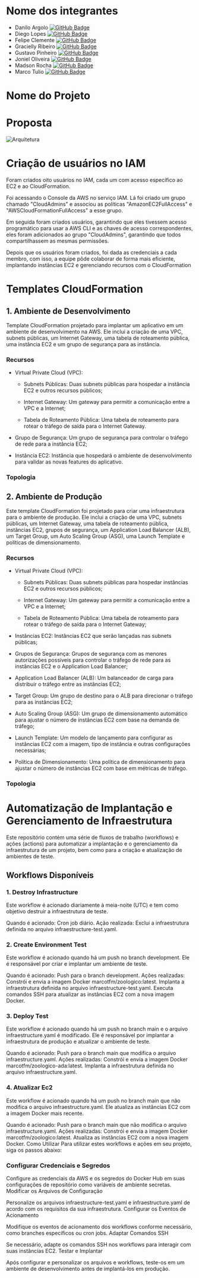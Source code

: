 # Nome dos integrantes

- Danilo Argolo [![GitHub Badge](https://img.shields.io/badge/GitHub-Profile-blue?logo=github)](https://github.com/danargolo)
- Diego Lopes [![GitHub Badge](https://img.shields.io/badge/GitHub-Profile-blue?logo=github)](https://github.com/Diegox0301)
- Felipe Clemente [![GitHub Badge](https://img.shields.io/badge/GitHub-Profile-blue?logo=github)](https://github.com/felipemike)
- Gracielly Ribeiro [![GitHub Badge](https://img.shields.io/badge/GitHub-Profile-blue?logo=github)](https://github.com/GraciellySRibeiro)
- Gustavo Pinheiro [![GitHub Badge](https://img.shields.io/badge/GitHub-Profile-blue?logo=github)](https://github.com/Gustavopnhro)
- Joniel Oliveira [![GitHub Badge](https://img.shields.io/badge/GitHub-Profile-blue?logo=github)](https://github.com/JonielOliveira)
- Madson Rocha [![GitHub Badge](https://img.shields.io/badge/GitHub-Profile-blue?logo=github)](https://github.com/madsonsd)
- Marco Tulio [![GitHub Badge](https://img.shields.io/badge/GitHub-Profile-blue?logo=github)](https://github.com/MarcoTulioFM)

# Nome do Projeto

# Proposta 
![Arquitetura](https://viewer.diagrams.net/?tags=%7B%7D&highlight=0000ff&edit=_blank&layers=1&nav=1#R7R1Xe6JK%2B9fs5eahl0tAULCCouLNeZCuNBEF%2FPXfjFE3Ctlkd2O2fOYUYRiG4e1thi%2B4EJXtzEz9fmI74RcMscsveOsLhqEUg4Af2FKdWmiEeW7xssA%2BtX1rGAcH57mRPTXuAtvZXvXLkyTMg%2FS60Uri2LHyqzYzy5LiupubhNcPTU3v9EDkW8PYMkOn1m0W2Ln%2F3Mpg9Lf2jhN4%2FvnJKHWaeGSeO58G3vqmnRQvmnDxCy5kSZI%2FH0Wl4IQQeGewPN8nvXL1MrHMifP33BCp7YNaLds4O6gceu0UKId8xSjseZy9Ge5Or%2FwFo0IwIu8mYGAw77w6AYPa7JLzha%2FbI6Y40IFEUoBu%2Ftt1cOTBX%2BY8EpjU82DP7Sd4XMbFCj%2FInXFqWvC8AIQEOvl5FIIzFBya2%2FQZtW5QOvZlgL2T5U75KjTQC4wBcTpJ5ORZBbqcbsCJ04uf6JJgqOfz4gWWT5jzXyD43Gae6Mq7jPwN9ODgBP0fwATKkg2YuAFUluxiG4LgCJc3wOYGYSgkYZKB8ziJnY8BHEExV4D7SuLkE4vWgEfS2BNZhx8QCfcCIMa8DcDfQGksglwDjGCwJ6IOMBRh6%2BC6NP4KuMjC74UtVhAEXDfCqjUPjO1XtAYsbjYGDUKY7Owa3NIkiPPjFEge%2FAveSEC%2BkOCKAM%2BeMPKm4facvm5A62dwjOuG23P6ugG9HR69eT56O8EXDbWzq%2BGRm%2BcjLyYI%2FsX5ZJeHQewIF6WDgEYvM%2B0AEMUNz70grybqg4LxpPVQ7Hx%2BAjwcFSi23ATPyk5jHDHhZOLeeUbIc58wNNNtsLzclTnWLtsGe0dzngX1sRWooBQeR6UHtfWTWWyJJw8IlfQ4fRk8q%2FHqf%2BDwP%2BtIGGCQPEvWzvklv2A4%2BEeChNckcCDnBECbcmHgwbHzBD7KPJ2Fjgv1wRZAJIi93vGshSMnKDQ9wja3%2FlH%2BIRfmrHFiA7%2B%2BLs3Ia97EqCbGJPE6Z9IIdi9Bhr5DE9xFkL0uKF4HIE3XAMZidXCx94MW9Ta0tmsnt%2FwT2TTKskZ51iTTGuVaXbZddTtKm4Yn3DY2tdH1RrTe7Syg6o1NbU3S%2BPZutOFu9Obuoyx8gPNDwdmoWl4Thy8lLmgXaZSk%2BSYZ7R7%2FbgXoWTr3zKUTjpJtkAdHDbBM8jyJ3hTflgM10Y3R%2BYY6qwmmRp2UOdtkl1nOs0YC2mzbpJuOGslNMuBqHef9uUIOeWKJBjn3rfnjRR1eVwya48F3f9hrD3vthb2WPVNFgyBAEI7gqLsaayhBizz3Utag9%2BTNaz8exep%2BPMs22G8kcTc2pZsskquYinWB1reYCUAN%2FKuHUc73Ls8NLXH6IrKyvO33VrTlIRv%2Br2XDPrUavTiCYVDiroKB43iaZ5q9uDcEw%2Ff04aui4TzQSTTQWE0yEHSDCgeguJNkuLibLyTDaLcMAwty6G4ZO%2FmDWx%2Fc%2BpJbt3C4IK%2F%2B%2B9Z5fGTd88C3fExzHHSJa76BhEmUyHxgSOYsLz6KmZ%2B15usBe%2FxazyN1bgbOT0MElbhXwBkj6nqe25tBaC6DEKAMXFlAQsQQtMbVDUK2hslmO6oZfbe0%2B5pJ9kbYKEr25jMpo89uV3B4eZ7kZv7i3HZC5%2BW5YwcvT8PEWl8I45Sfe3H5JXvdl3TQ64wFSdQph2mIvd8vVQH0zlsW4s9n3dDfmnX7KQTR6DlVdOZuvI6jT83GAen2iCr%2BNWGwW%2F0P1R3NiAjx4lorAJr5FN%2BKkwxS1a2KbCGkgNL%2FN%2BEzx8Luy9V4javJGlfTTJ2rz2134Gr2YX8%2F7O%2BH%2Ff0T3FxnZ5b97RY4iTzsqJc%2BEnoTDG0QuJ9rRpH1MpOHGfUwox5m1I8w9U3kA68nIz%2FXiiKxd8Y96rz%2BiHt8YtzjUsz0BwU%2B8BrpjE8W1hdYAQ5trJ%2BhmVYLJyEofo5MLne%2FQSZ3QNXZlqpnLYlzjei1LfUB9aDNqMHeUXV2pap%2FSbecEHmjOhiBkCSphuBT5z9Oa9x6JOirmgTAyvnvJAXumPGiz1Xs56p2lHii6lxPNWS9KOwJvxvb43U7XezVLWkAj%2FzGeL5F1y1Wo8C2j0BtYt1v5fL3TTTSyLVnhDewM9Vgd%2BP3srtRpinA%2FGDmD2HmY7fYyf%2FzzNwpzAq%2BzAurGNiMR6v4aDU8NwF83JcAWZy95nu8nh0jG5ievFumG3tHVa5je84ZJdCVSLwkNkPxW%2BsNA3%2Fr00sg%2Fo8oWjl5Xp0Qbe7ypEljwwf9FMDBdI8ewHtYLTczz%2FnemCcNW0di5oSAUvbXU2xCyenWEaTUF8hnrx0EDKGvh3h%2Bh9Nd3xBbG4hmiKuBLkA4D%2FT8irWBuCwzqxfdTj78qxNmmGtxSZDsd%2Bf1Rn9w8DyDb%2BR6Ae6veDl1U%2FUhQv8ye%2Bhi6XxPMX%2B2MXQWug%2FC%2Br%2FQzbc0SLDIb9bNZN04vGTBNMiZ4Hdy5M1%2FxUAHjtBN8oKg6lhgG2IhH2GiN1Y112NotTrfXykaHmWJvXsm%2B9fSGE0VxDf4fiQ%2F%2F6%2BTn39mqfD7Fgz8yCpQkrh2n1CWqQkHgmpYzX7HUmG87kA9ShUe3Pp%2FVqrwuup8b6Ew05D0%2BOQqhYZlew9WfrDyg5XfYmWMpm7MdqZhe4bP5ebLjiyPqv9Py37%2FBOnc1Pzj9bjP%2FVLfjdN9c03oH1up9j5M%2FIi9Xa%2F3R%2Bv4uVehWrPL8KMxuUed2qNO7e%2BtU7sDS9eK%2FdHfXaZ2rpv73IyjUwb5%2FHQ7PDbgMeSL59NW%2BeJaq3pxMnKyALz5jWb8burye6h7R%2BLyJEzfTFyeTJ5fSFz%2BYjFDU5X3Qzg%2FhPM%2FJJxDcwum91%2BYmPZ%2FSzM0Y%2BiI3dO1Orsn56KBho3vqIZtU85td%2BDy1zMif7qFfIcgFvq2Nv3c7WmZHy2HeAjhhxD%2By4Tw%2B1dy%2FBRLUzcsXV8%2F96kGMnoOpj3WcfzJkaxaDdNnhrJe8azqBPGJntX5%2BF%2FwrJhXvOpP8qzYhh1sINwxBH4CAVqgry3KeSSo%2Fu0ElXDWxd%2FdFhzQyn%2FbZ0ppSlWhTWqhxVAUin%2F5ieqRi31wu3zrPOKVojklsyZH6XKUEveS0PQ7otkE2WCto3dbAALURI2z%2F7WFdh%2BAKbqhzueTl92dMw9%2F3LqI75VWvakCL6sJ36ECkV9UgT%2B3BuEm%2FkGedoe875qCH96r%2Fg6l369sEv7Xl35vc9Na%2F5Ls%2BH6Gg6JvpfxTQ20R1WCJU%2FQTdq%2BwGYbWi7nHR0jc0tUfULv9U1Bnb2U2%2B4TQyLe%2FhrjlZy61xBpY%2BF8Q4OcCireXtaGvLG3%2FHB%2FmMtGHTP14mZo7UQqQ6NyRwUmmLlZfsncDf5NUs4y9G4fX42SyKTxVAAH%2FhpC9xcFRxP5usVpn679nkdJP4IBBkSscUAhew8C9Fii9UrZctyyOH4eTLl9c%2BTcgT7DXAdYXn3D5bdSP16m%2FfVrR%2BG8Anb2xpqlzTPm3gZz810EOYH4Ncrq%2BBPJzdyk571Lxx5nO77WS0ecas18NXtSiEyTJ3Hg9Xy%2FYe2Mzho%2BKVaDoOxL%2Bv%2BFzqiRyLa2%2FNn2595O%2FpdqwrfC54GSbmvEVzF4pXUGZV0pXLquCs4aVu8%2Bjv1LL8itS6mXqtF7MATMekK9OmYR6mL%2FBS7r6AvEvfbMTRW7N1YbPs6ENmfS7bemA4vW1Hn%2BZIHte8XoPQXbNrZeGTxNjdeethquz7xtEx6%2FBv4Rxszf%2BphMfwgu8aa29I5abKmeOD%2BPOErLRTz%2FNp%2BXnOfzcPQehg0mWHRNPgZXEbgDoJ3uywBMxyTZzE%2FzA9i38TeLzIQlNq%2BOFr9vECszwqxfk%2Fm4Jv5j9lMIc7y8LZWBC3%2Bor%2Brxe%2BiVTYg1ceWm8w6dhsR%2FH%2Fc%2Bi1nZcc3eUy68EcBqRe4X%2FM7qPqMS551NMOqJICKb8UCuQbttLOPA3GOu%2BqHvgqK2C%2F%2FGRwBmwne2uNBcecPPBWENkLtsSFgW7cFqs6ijPcUK5KvaMoeqwUbFEf2EVHNfa9sEp3eIse785jrnNxrrGTzu%2BQy9QmmrjE2lrxcI87gRzRd3xY0rBNUl2CaKThEt602b0LBuKczBlD02A0Sh1uUiqhv0RkQt5xFouS%2FtouDx8wXiVVzUmOIwKX6qWaKEjEaRsNt2s%2BgwBJoygJJpm9GEKWh0KHdFzMqPpER7FuwFdlqtDqxPjw3zL2FtxQMqDGei3Af%2FJ5LoQUnmRVMKir27GbbPvRROxu%2Fajlaysy%2FdcQ9yQqkQXchqYKZWyJIyxS%2BkoAKeT3B26Lntg5qXubnXYy3UPy3jSinu7qof1yKq%2FpPRKLVnyQCfEXCF6DEozamHQy2HHLXWLsm1w12rttPfgl9jyac9a9eJDiKOLQaqGvtjmyVZK6p4Nn7vG%2B%2FgIPHnstMWCLOiMY%2BFEhqwdL3eAdYAa4LtGEabi1kD8nkZPC3w5K5Mes3c78XSPhzFkf3liW3amHUrQnXWX6FjcORul2PaReDh09gjECr1L3TYfDPieFOTcmkwWQqc7gs9wycBZB5Xcmg5lz%2B2Y7HC1d3Fpxy4ZjNUWouMsII9iGqcMdL%2Fdr7qMI4e01e%2FF%2B5Y81OeO6ArGBogEqZoUC3EdCKK0FpmCMKZ%2BxmQ0Ptjh5M4agg57%2FzAfiNLScWZx0GaGrUwziYWYtwWj7dkks56jqwFxoCChYS6ERXgAKNpUnSAlh7Nu0rL0OInSncOqVkueJmqwovi5X3aJUcK244xC5tbUy2d8JVkWSbJ9Z7RpGfNQCQETaZ1tR2W3Khh2ha85pmuqAwAxqiTzAc1Nh4RJpaYvCjN5oPqo5gPBKI3MntyfA%2FHLBz55FNL8CvzXQ6bJwhcomxg4LK0ybVVRvX4oyghJuDONUV3fY3E3jg9LTEK0TNkz5TLqFHo%2BtPJh2BYoMZXS9WBc9Lz%2BimHYQw%2FyVmHzxBgJdHzuFjxJ%2BaQiJqpNs5gPnolwXUi00DacCAb4magSUA88aSrKvMe5e0JlYCmvdEhapWl1xQ6iCdzEnyFeigp8Bvlo5WKiEEcyK7eMbc9PNS%2Fy12hmDJSOSuttf0mPma5uKEi%2BVDqoTgQKJWUZPST5WSXtsZJ26ZandHJ5DR6sdUOdQif5dKchlazOqNIdYa0RTLD2S2MY8KO41Y%2BZQl5O5eSwiccb20TJljF2Ob%2FvcOTAnsw8gpcUJFHnWl81oy7j8%2BBhQm%2B6U8kRKgz6q0XL2CA9vw2RQXhFVA1nsqwNLXVu%2B3Y2W7CDZRLLxXgSlNkQoFaaOjnJh8qhS1eR1PMcz0oSTE700YRKnJkkY%2FJ4qYPZZ7oIFGfbrgaqs9sBtB969mYzZPyerg0pIJ34g5UOqGLrmdNhWJabKTnr5J2ZPomMvIv43d18SYT5imXyGJKH3LfV2WSgT7S1Xc03XbW7EjaAuJk0oVQUMOiek0fdQb6Y4VLB75dZru%2B1hSzJejlQCm06EzrDnI0okU3HftvqdxfrXmXInGysFXW6X%2FcX5QDTzO6UGGPxQebakhygB3XMi11HzvjIW7cXauTOpp4aoFLb1UeatmBXI3GznGX%2BJloUgPu1tiFmAER8XyUMc1IxfafjtBarIimhU8jjW2vBl2I%2FSvw%2BBknSn7CHMMZ3GKBOVTZMKU8mUqGqZb5BZD2ZIdRBMqZuGfVBZ4GAwtTf7ilqZE88VRNlk%2BzlS06lpL7KqTtPYF1FHbMWg1GHMZCRfLvvx5OlialA5Uu5unEEs7vMSD3RN2M7cFB%2BsVr34NjjpQ8QsZa2%2B6LyjqJR6k4NdKmz0bhD97ouqSgdDO0y5WDdtmcl4y7WUlvGJo41HZKaKy8AuZlu6k6MfZ5NNRGMYac9ZTuELONt7AwDPMWLQj4V5WU5VqaONMjYcKXJ7YVvryw0dOgoXSvGplMEZISRB4zKSxGoJp6XRlnH0kR%2FTZmwOkIqNFZHJIcOs7XC5YNCF0bdEUqjfEkLml75leHLhwQt2Z5cVJN4bgNMSsZk7Ve%2BpfEhtRAHVcZvRbE%2FUqZM1TKt9n7UoSdiWx4sd1E2t3KLH0iuKLUJAdxoO4ywivV%2BVmznAy880LC2V%2BomdIqr7n7uFy2ZkoHVxUcJXvbL9myezqLhmHBbip7zQ9l2PEWLDDHqmD6PyYVZqh69y935ZGZrTlDNJ9lKmLIOgVFAbwGHNfC1LCICST5kgTXWh1CPCGUgtSpFIMcDzPPsvpeskoBMMKh9qtg98HzvEKP%2Bbm9rW2wp%2B9ShNev0O4d1dRi0M2KvJf3houDmJq1rQah46444cGlLsXi1DcYYcfrEcNqTLrED78asuWRlaaEvTDR%2F41VBTi9Ld18gA2FF4Qt3esgjY7VxFjtKmI1WAuw%2FUlsqhhqKYxuEPcERg51PMEPgPX04mi1NGq3gy8lKz%2BGXYsHxQkLHcwLpm2mfyZBttWE6PWc%2FqgI%2Fw40cU2OhRzEikS1tjliUEW%2BvptIgkuQqTbEsAZOcz541xm6TzfUc89YrQgxWBitOhekC57bKJFwYxaaUJra7nGaVTqjGcKqWuBpRgbdWqb47mflGkHYU8dBBUJOMeonuzwlSm3IpE8aDpM8bSjTSZXSXpdvlYZ%2B7MwnRZbygoi5bdSgzdOWp3%2FIYaj9faknbiMJV2KNNf1y2wkRQ5zywGiQda7XzcUaiuTTfkQLqYx6slZKwvdRfY2hnlEZqae9YkuzvWCwkCq%2B9ivbr3qazE%2BKD2bEVIevJCwVt%2BdtgLHGTEQzl8NRwI2ZmH9pau2gRyfp2j6QtguWUoXjgmQ6ythN6RC7Bk%2FBnB0jdttEVlUwwBSKZj1sHTvOxdQec7GQnZYOFJw7NqSjIMz%2BFKjB3kBm%2FSSZcTFPoMsxzNiNC9LCYpsECvCO1Mgwn9jauoSeBph44KErWFoPkA5UrMIWYiMXIE%2BRdAK29AdOZR3untz30oSbxx12MPkwqc03vJitivzEKnyt7Iw2%2Bz1gc0q4M6T5bduR0lS%2FlcZlm9igm117ScybGuuqL5cjd2X7aQh2SS4bbkTmi5FW7v1etwhnPkSHjqbag0CvGMqDsVNjlfLWyqrWtK6u0K%2B%2FTRdFZhXvIQ7iljNq0aji8jU4kbKQeVJrU28SGTTpp0LHMljfSNmgWIlTb7KQH4FLyinEgQj9NlEKFNJ%2FgfLGeJ0LZXpVyr6RbGkUJriXFG5J2xBTY9byDBJVnDtfKZpSGZEdTTCgV%2BXbUnrpht50XQ0vWqVg1KBRngl3S3RXsvFuWBsLpXarnmHwH4GzODzvGpL%2FfWVVELDeIrfeddtDiypbuu8hhVgpgwkWw6x4m9l5KqilijelFofV6B07n98FkuVyOY6S9XwC%2FI2AjZbpad8dWd3HwS4Qi0JkIGP9on0X8ym2ROfSFOdlxJ%2FJC9peSCwxOxdpMbCYitp4K7ablKlP0rNDFQtglnbkKBEevz3OHjiB7%2FmYCLYJ4CwRbN9MG4LhChMUytlaQjDOI717uQwGK82xfGOjV1CoHosAzfWMubMSQHpchFXRLGycMfukUVYvuGZhASx3Hx0gGtXitI7dmrDNPgPuw2mrIWhZMvX9QdGlLRm0cXXsBOTmYUS%2FFsf1o5c43xiZZT3PjoGtdamHO2oaQLIydDS2%2FaMGb%2BHQvTyaKrHaraqDFJmrrJLeH7kSacr100vecbYKyQ9lf2AJtG2SKoAMF62RiGrETsyvZo4myQZhBOsV3UWex0tcLHVCujfRXdrjGxa3tbUTTXW%2FKTmst5ukW88Pt3ux3lJW0VggPnYvVdGm1va1vtAaZIyKdtdKjJHXSRubiXO8Uu3zMF6uFYMkSxbPDftiR59o0cKqibUCAT0kY3gDMzSf9bpdTQyAJeC7MFasKLZqmx4cyUF3KK8bVeJcIWsYv%2B%2BU67GtIIFdJL66kvmkdb5FFnkQ4cXbIdWUObVOVDKpkOU8Lge%2BpY24tpC2E1Iy5N5KIFTQlYVylmLXRYWlOgHUiiTGl78eQtbuxQLtbTrYSauLjC8GTDSgjSdzJ2kh7oix1y0v11QqIA%2Bjl2RtzvyE343zMCXq5K3MkFtrDcX%2BwNjSKC3zB5lSH50j5MFNmpCnKglBGYbhUvEwyGQ%2BSrkBZww0wIcY2tyPUOI3ybSDK4n5xsHg9b6%2B7bRVf8jhQ4cC9NZKTe9vuiv5sOLLoDMBAGsy6RDxBxGOAYKxPh1qXFAxZhqGQD4rOM0%2Fk9WZ6XwkGf8Ip9ttfPTDEsk%2Fn5Z%2FXEXv00v7x0SHsHXvkn6NCVwVEtVDOi3hhQ6C8qXr9ZbnOOewTRMBklcIAarpoa5nQOmvBNUjZ03b%2F7rXAb6Rdkdsdlb4SFPKE1QPobEORDc080XdDB8P8QTH0d6zxYd8N%2B1%2BMoaMYc524xbFPTgUyTfmt2zjqnUvsjt1b%2F16J3W7rZNuPYW5gbF3zNsbU1zd87hLT817XTdsc1xKadrC%2Fbfrl9Kl%2BBO9rGdNL89Wj%2F5486q%2BSC3KjDHC6XnR2lvgvCYYg70YwTem6D9oFgvmtu0C8gQz0pjqniXc%2F99ud5y0o%2FgiF%2FHNJ7ftU56DozVJ%2B%2FDaFeW%2BFzNZrc%2BTTlw%2Fur5jr%2B4Gfb7hR2f%2FkJhHnL0x8ENtfNlc4sz3bIIEb2J6%2BW1EeW6%2BD1JwU4umLgH%2Fh8SxIPlRFflBB5Bt%2BKVYrqKMavqP6uRWnSN04GgWpAxkUtAoydPpbfx%2BsKfp6aeVXsgHSl29LfRKo62YFvwtCGzTZRxcbjgD98OgvhDd5bTm85tF%2FLsgv9sxjXda71dLd1mW9QUAYVgsKofUVEAT1RDVstU3ebZsZpG7lQKGITLLAgxz7tzFqgxIiqd%2BuhOofJ2g5aZjAeR93guFmY6iN4Mqfvw%2Fkl90camX0V4KxwcW9I8TrgnFy4uc%2FdU3hD8sPnKx7r59M12wNkL9tj6o3tqiKwQsftwx%2BQtDz%2BfONOMWcG77dezy7uvknNrj6wRUu79nI49nk%2BG3rwLF6kLod5J0d%2FLqZGUHCj5fb9Agd5LaJO26EuP37WI9Eb%2Ffd%2Foo3rIZgP5X1zr7pXxs4Om259%2BGBI%2FyczLx8yPYGB3eOG122EnzEjf7yuBFOXPt8xDlu%2FrvCRtjZkP2Lmf5DNqKqMf2Fyc87TeE33wy8O9P%2F6Pb5j%2Bzt78je3i5sJRrqZD73AxpUPWg2ccyPjZD9yQnSCwbOnNvgrDd9ufm2POMdGAGnWQKTld84HxJZP7Ed2ON%2F)

# Criação de usuários no IAM
Foram criados oito usuários no IAM, cada um com acesso específico ao EC2 e ao CloudFormation.

 Foi acessando o Console da AWS no serviço IAM. Lá foi criado um grupo chamado "CloudAdmins" e associou as políticas "AmazonEC2FullAccess" e "AWSCloudFormationFullAccess" a esse grupo.

 Em seguida foram criados usuários, garantindo que eles tivessem acesso programático para usar a AWS CLI e as chaves de acesso correspondentes, eles foram adicionados ao grupo "CloudAdmins", garantindo que todos compartilhassem as mesmas permissões.

 Depois que os usuários foram criados, foi dada as credenciais a cada membro, com isso, a equipe pôde colaborar de forma mais eficiente, implantando instâncias EC2 e gerenciando recursos com o CloudFormation

# Templates CloudFormation

## 1. Ambiente de Desenvolvimento
Template CloudFormation projetado para implantar um aplicativo em um ambiente de desenvolvimento na AWS. Ele inclui a criação de uma VPC, subnets públicas, um Internet Gateway, uma tabela de roteamento pública, uma instância EC2 e um grupo de segurança para as instância.

### Recursos
- Virtual Private Cloud (VPC):
    - Subnets Públicas: Duas subnets públicas para hospedar a instância EC2 e outros recursos públicos;

    - Internet Gateway: Um gateway para permitir a comunicação entre a VPC e a Internet;

    - Tabela de Roteamento Pública: Uma tabela de roteamento para rotear o tráfego de saída para o Internet Gateway.


- Grupo de Segurança: Um grupo de segurança para controlar o tráfego de rede para a instância EC2;

- Instância EC2: Instância que hospedará o ambiente de desenvolvimento para validar as novas features do aplicativo.

### Topologia


## 2. Ambiente de Produção
Este template CloudFormation foi projetado para criar uma infraestrutura para o ambiente de produção. Ele inclui a criação de uma VPC, subnets públicas, um Internet Gateway, uma tabela de roteamento pública, instâncias EC2, grupos de segurança, um Application Load Balancer (ALB), um Target Group, um Auto Scaling Group (ASG), uma Launch Template e políticas de dimensionamento.

### Recursos
- Virtual Private Cloud (VPC):
    - Subnets Públicas: Duas subnets públicas para hospedar instâncias EC2 e outros recursos públicos;

    - Internet Gateway: Um gateway para permitir a comunicação entre a VPC e a Internet;

    - Tabela de Roteamento Pública: Uma tabela de roteamento para rotear o tráfego de saída para o Internet Gateway;

- Instâncias EC2: Instâncias EC2 que serão lançadas nas subnets públicas;

- Grupos de Segurança: Grupos de segurança com as menores autorizações possíveis para controlar o tráfego de rede para as instâncias EC2 e o Application Load Balancer;

- Application Load Balancer (ALB): Um balanceador de carga para distribuir o tráfego entre as instâncias EC2;

- Target Group: Um grupo de destino para o ALB para direcionar o tráfego para as instâncias EC2;

- Auto Scaling Group (ASG): Um grupo de dimensionamento automático para ajustar o número de instâncias EC2 com base na demanda de tráfego;

- Launch Template: Um modelo de lançamento para configurar as instâncias EC2 com a imagem, tipo de instância e outras configurações necessárias;

- Política de Dimensionamento: Uma política de dimensionamento para ajustar o número de instâncias EC2 com base em métricas de tráfego.

### Topologia


# Automatização de Implantação e Gerenciamento de Infraestrutura
Este repositório contém uma série de fluxos de trabalho (workflows) e ações (actions) para automatizar a implantação e o gerenciamento da infraestrutura de um projeto, bem como para a criação e atualização de ambientes de teste.

## Workflows Disponíveis
### 1. Destroy Infrastructure
Este workflow é acionado diariamente à meia-noite (UTC) e tem como objetivo destruir a infraestrutura de teste.

Quando é acionado: Cron job diário.
Ação realizada: Exclui a infraestrutura definida no arquivo infraestructure-test.yaml.
### 2. Create Environment Test
Este workflow é acionado quando há um push no branch development. Ele é responsável por criar e implantar um ambiente de teste.

Quando é acionado: Push para o branch development.
Ações realizadas:
Constrói e envia a imagem Docker marcotfm/zoologico:latest.
Implanta a infraestrutura definida no arquivo infraestructure-test.yaml.
Executa comandos SSH para atualizar as instâncias EC2 com a nova imagem Docker.
### 3. Deploy Test
Este workflow é acionado quando há um push no branch main e o arquivo infraestructure.yaml é modificado. Ele é responsável por implantar a infraestrutura de produção e atualizar o ambiente de teste.

Quando é acionado: Push para o branch main que modifica o arquivo infraestructure.yaml.
Ações realizadas:
Constrói e envia a imagem Docker marcotfm/zoologico-ada:latest.
Implanta a infraestrutura definida no arquivo infraestructure.yaml.
### 4. Atualizar Ec2
Este workflow é acionado quando há um push no branch main que não modifica o arquivo infraestructure.yaml. Ele atualiza as instâncias EC2 com a imagem Docker mais recente.

Quando é acionado: Push para o branch main que não modifica o arquivo infraestructure.yaml.
Ações realizadas:
Constrói e envia a imagem Docker marcotfm/zoologico:latest.
Atualiza as instâncias EC2 com a nova imagem Docker.
Como Utilizar
Para utilizar estes workflows e ações em seu projeto, siga os passos abaixo:

### Configurar Credenciais e Segredos

Configure as credenciais da AWS e os segredos do Docker Hub em suas configurações de repositório como variáveis de ambiente secretas.
Modificar os Arquivos de Configuração

Personalize os arquivos infraestructure-test.yaml e infraestructure.yaml de acordo com os requisitos da sua infraestrutura.
Configurar os Eventos de Acionamento

Modifique os eventos de acionamento dos workflows conforme necessário, como branches específicos ou cron jobs.
Adaptar Comandos SSH

Se necessário, adapte os comandos SSH nos workflows para interagir com suas instâncias EC2.
Testar e Implantar

Após configurar e personalizar os arquivos e workflows, teste-os em um ambiente de desenvolvimento antes de implantá-los em produção.

